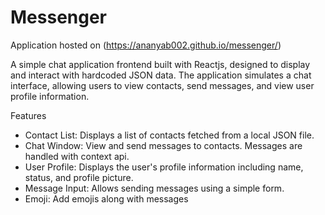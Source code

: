 # Messenger
Application hosted on (https://ananyab002.github.io/messenger/)

A simple chat application frontend built with Reactjs, designed to display and interact with hardcoded JSON data. The application simulates a chat interface, allowing users to view contacts, send messages, and view user profile information.

Features
* Contact List: Displays a list of contacts fetched from a local JSON file.
* Chat Window: View and send messages to contacts. Messages are handled with context api.
* User Profile: Displays the user's profile information including name, status, and profile picture.
* Message Input: Allows sending messages using a simple form.
* Emoji: Add emojis along with messages
